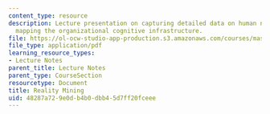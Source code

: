 ```yaml
---
content_type: resource
description: Lecture presentation on capturing detailed data on human networks and
  mapping the organizational cognitive infrastructure.
file: https://ol-ocw-studio-app-production.s3.amazonaws.com/courses/mas-966-digital-anthropology-spring-2003/48287a729e0db4b0dbb45d7ff20fceee_eagle1.pdf
file_type: application/pdf
learning_resource_types:
- Lecture Notes
parent_title: Lecture Notes
parent_type: CourseSection
resourcetype: Document
title: Reality Mining
uid: 48287a72-9e0d-b4b0-dbb4-5d7ff20fceee
---
```

